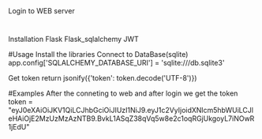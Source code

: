 ## 
Login to WEB server

#
Installation
Flask
Flask_sqlalchemy
JWT


#Usage
Install the libraries
Connect to DataBase(sqlite)
app.config['SQLALCHEMY_DATABASE_URI'] = 'sqlite:///db.sqlite3'

Get token
return jsonify({'token': token.decode('UTF-8')})


#Examples
After the conneting to web and after login we get the token
token = "eyJ0eXAiOiJKV1QiLCJhbGciOiJIUzI1NiJ9.eyJ1c2VyIjoidXNlcm5hbWUiLCJleHAiOjE2MzUzMzAzNTB9.BvkL1ASqZ38qVq5w8e2c1oqRGjUkgoyL7iNOwR1jEdU"



